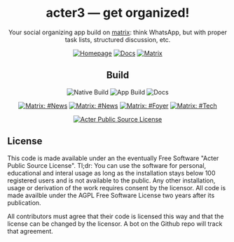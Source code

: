 
<div align='center'>

# acter3 — get organized!

Your social organizing app build on [matrix](https://matrix.org): think WhatsApp, but with proper task lists, structured discussion, etc. 

[![Homepage ](https://img.shields.io/badge/HOMEPAGE-gray?style=for-the-badge)](https://acter.global)
[![Docs ](https://img.shields.io/badge/DOCS-blue?style=for-the-badge)](https://docs.acter.global)
[![Matrix ](https://img.shields.io/badge/News-yellow?style=for-the-badge)](https://matrix.to/#/#news:effektio.org)

## Build

![Native Build](https://img.shields.io/github/actions/workflow/status/acterglobal/a3/native.yml?branch=main&label=Rust%20Build&style=for-the-badge)
![App Build](https://img.shields.io/github/actions/workflow/status/acterglobal/a3/app.yml?branch=main&label=App%20Build&style=for-the-badge) 
![Docs](https://img.shields.io/github/actions/workflow/status/acterglobal/a3/docs.yml?branch=main&label=Docs&style=for-the-badge)


[![Matrix: #News](https://img.shields.io/badge/Matrix-gray?style=for-the-badge)](https://matrix.to/#/#news:effektio.org)
[![Matrix: #News](https://img.shields.io/badge/News-green?style=for-the-badge)](https://matrix.to/#/#news:effektio.org)
[![Matrix: #Foyer](https://img.shields.io/badge/Foyer-green?style=for-the-badge)](https://matrix.to/#/#foyer:effektio.org)
[![Matrix: #Tech](https://img.shields.io/badge/tech-green?style=for-the-badge)](https://matrix.to/#/#tech:effektio.org)

[![Acter Public Source License](https://img.shields.io/badge/License-Acter%20Public%20Source%20License-blue?style=for-the-badge)](./LICENSE.txt)

</div>

## License

This code is made available under an the eventually Free Software "Acter Public Source License". Tl;dr: You can use the software for personal, educational and interal usage as long as the installation stays below 100 registered users and is not available to the public. Any other installation, usage or derivation of the work requires consent by the licensor. All code is made availble under the AGPL Free Software License two years after its publication.

All contributors must agree that their code is licensed this way and that the license can be changed by the licensor. A bot on the Github repo will track that agreement.
